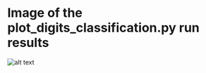# Image of the plot_digits_classification.py run results
![alt text](https://github.com/niladri-lahiri/mnist-example/blob/feature/plot/images/mlops_run_image.PNG)
